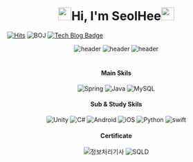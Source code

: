 <div align="center">

<h1><!--<img src="https://emojis.slackmojis.com/emojis/images/1613817395/13991/heart-3d.gif?1613817395" width="30">--><img src="https://emojis.slackmojis.com/emojis/images/1615277433/18503/sparkle_stars.gif?1615277433" width="30">Hi, I'm SeolHee<img src="https://emojis.slackmojis.com/emojis/images/1613364825/12945/twinkle_stars.gif?1613364825" width="30"/><!--<img src="https://emojis.slackmojis.com/emojis/images/1613422795/13055/heart_spin.gif?1613422795" width="30"/>--></h1>
 <!--
https://slackmojis.com/
-->
 
</div>

[![Hits](https://hits.seeyoufarm.com/api/count/incr/badge.svg?url=https%3A%2F%2Fgithub.com%2Fseolhee2750&count_bg=%23A996BA&title_bg=%23B6AA00&icon=&icon_color=%23E7E7E7&title=hits&edge_flat=false)](https://hits.seeyoufarm.com) ![BOJ](https://img.shields.io/badge/solved.ac-G1-DCA900)
[![Tech Blog Badge](https://img.shields.io/badge/-tech%20blog-yellow?logo=bookstack&logoColor=FF2C8C)](https://seolhee2750.tistory.com/)

<div align="center">

![header](https://capsule-render.vercel.app/api?type=cylinder&height=30&section=header&text=seolhee%20github&fontSize=60&color=e6e6fa&fontColor=ffc81e)
![header](https://capsule-render.vercel.app/api?type=cylinder&height=30&section=header&text=seolhee%20github&fontSize=60&color=b9bada&fontColor=ffc81e)
![header](https://capsule-render.vercel.app/api?type=cylinder&height=30&section=header&text=seolhee%20github&fontSize=60&color=b098c1&fontColor=ffc81e)
<!--
https://github.com/kyechan99/capsule-render#wave
-->
<!--
https://m.blog.naver.com/PostView.naver?isHttpsRedirect=true&blogId=koggoma_&logNo=110129934787
-->
<!--
https://kr.freepik.com/premium-vector/blue-and-purple-color-palette-with-hex_13030875.htm
-->

<h1></h1>
 
#### Main Skils

![Spring](https://img.shields.io/badge/-Spring-brightgreen?logo=Spring&logoColor=white) ![Java](https://img.shields.io/badge/-Java-red) ![MySQL](https://img.shields.io/badge/-MySQL-B0944B?logo=MySQL&logoColor=51F7FF)
 
#### Sub & Study Skils
 
![Unity](https://img.shields.io/badge/-Unity-C57FA7?logo=Unity&logoColor=FFF423) ![C#](https://img.shields.io/badge/-C%23-4D8ABA?logo=C#&logoColor=white) ![Android](https://img.shields.io/badge/-Android-839158?logo=Android&logoColor=white) ![iOS](https://img.shields.io/badge/-iOS-6E74D3?logo=Apple&logoColor=B3CEED) ![Python](https://img.shields.io/badge/-Python-886CA7?logo=Python&logoColor=CCFFCE) ![swift](https://img.shields.io/badge/-swift-C26F1E?logo=swift&logoColor=EEAEAE)
 
 
 #### Certificate
 
![정보처리기사](https://img.shields.io/badge/-%EC%A0%95%EB%B3%B4%EC%B2%98%EB%A6%AC%EA%B8%B0%EC%82%AC-e6e6fa) ![SQLD](https://img.shields.io/badge/-SQLD-fffff0)
</div>
